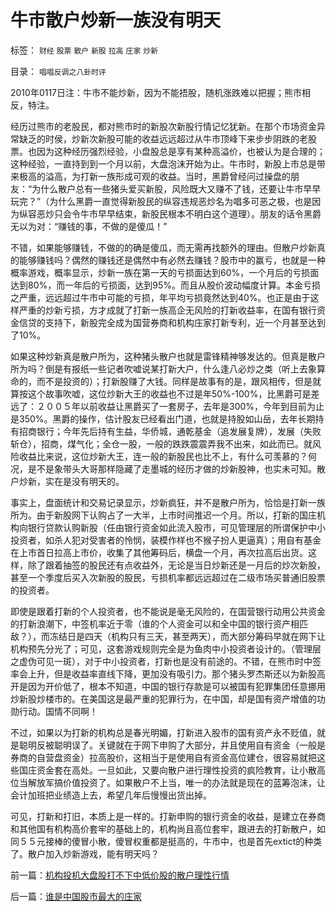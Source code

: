# 牛市散户炒新一族没有明天

标签： `财经` `股票` `散户` `新股` `拉高` `庄家` `炒新` 

目录： `唱唱反调之八卦时评`

2010年0117日注：牛市不能炒新，因为不能捂股，随机涨跌难以把握；熊市相反，特注。



经历过熊市的老股民，都对熊市时的新股次新股行情记忆犹新。在那个市场资金异常缺乏的时侯，炒新次新股可能的收益远远超过从牛市顶峰下来步步阴跌的老股票。也因为这种经历强烈经验，小盘股总是享有某种高溢价，也被认为是合理的；这种经验，一直持到到一个月以前，大盘泡沫开始为止。牛市时，新股上市总是带来极高的溢高，为打新一族形成可观的收益。当时，黑爵曾经问过操盘的朋友：“为什么散户总有一些猪头爱买新股，风险既大又赚不了钱，还要让牛市早早玩完？”（为什么黑爵一直觉得新股民的纵容违规恶炒名为唱多可恶之极，也是因为纵容恶炒只会令牛市早早结束，新股民根本不明白这个道理）。朋友的话令黑爵无以为对：“赚钱的事，不做的是傻瓜！”



不错，如果能够赚钱，不做的的确是傻瓜，而无需再找额外的理由。但散户炒新真的能够赚钱吗？偶然的赚钱还是偶然中有必然去赚钱？股市中的赢亏，也就是一种概率游戏，概率显示，炒新一族在第一天的亏损面达到60%，一个月后的亏损面达到80%，而一年后的亏损面，达到95%。而且从股价波动幅度计算。本金亏损之严重，远远超过牛市中可能的亏损，年平均亏损竟然达到40%。也正是由于这样严重的炒新亏损，方才成就了打新一族高企无风险的打新收益率，在国有银行资金信贷的支持下，新股完全成为国营券商和机构庄家打新专利，近一个月甚至达到了10%。



如果这种炒新真是散户所为，这种猪头散户也就是雷锋精神够发达的。但真是散户所为吗？倒是有报纸一些记者吹嘘说某打新大户，什么逢八必炒之类（听上去象算命的，而不是投资的）；打新股赚了大钱。同样是故事有的是，跟风相传，但是就算按这个故事吹嘘，这位炒新大王的收益也不过是年50%-100%，比黑爵可是差远了：２００５年以前收益让黑爵买了一套房子，去年是300%，今年到目前为止是350%。黑爵的操作，估计股友已经看出门道，也就是持股如山岳，去年长期持有招商银行；今年先后持有生益，华侨城，通乾基金（追发展复牌），发展（失败斩仓），招商，煤气化；全仓一股，一般的跌跌震震弄我不出来，如此而已。就风险收益比来说，这位炒新大王，连一般的新股民也比不上，有什么可羡慕的？何况，是不是象带头大哥那样隐藏了走墨城的经历才做的炒新股神，也实未可知。散户炒新，实在是没有明天的。



事实上，盘面统计和交易记录显示，炒新疯狂，并不是散户所为，恰恰是打新一族所为。由于新股网下认购占了一大半，上市时间推迟一个月。所以，打新的国庄机构向银行贷款认购新股（任由银行资金如此流入股市，可见管理层的所谓保护中小投资者，如杀人犯对受害者的怜悯，装模作样也不猴子扮人更逼真）；用自有基金在上市首日拉高上市价，收集了其他筹码后，横盘一个月，再次拉高后出货。这样，除了跟着抽签的股民还有点收益外，无论是当日炒新还是一月后的炒次新股，甚至一个季度后买入次新股的股民，亏损机率都远远超过在二级市场买普通旧股票的投资者。



即使是跟着打新的个人投资者，也不能说是毫无风险的，在国营银行动用公共资金的打新浪潮下，中签机率近于零（谁的个人资金可以和全中国的银行资产相匹敌？），而冻结日是四天（机构只有三天，甚至两天），而大部分筹码早就在网下让机构预先分光了；可见，这套游戏规则完全是为鱼肉中小投资者设计的。（管理层之虚伪可见一斑），对于中小投资者，打新也是没有前途的。不错，在熊市时中签率会上升，但是收益率直线下降，更加没有吸引力。那个猪头罗杰斯还以为新股高开是因为开价低了，根本不知道，中国的银行存款是可以被国有犯罪集团任意挪用炒新股炒楼市的。在美国这是最严重的犯罪行为，在中国，却是国有资产增值的功勋行动。国情不同啊！



不过，如果以为打新的机构总是春光明媚，打新进入股市的国有资产永不贬值，就是聪明反被聪明误了。关键就在于网下申购了大部分，并且使用自有资金（一般是券商的自营盘资金）拉高股价，这相当于是使用自有资金高位建仓，很容易就把这些国庄资金套在高处。一旦如此，又要向散户进行理性投资的疯险教育，让小散高位当解放军搞价值投资了。如果散户不上当，唯一的办法就是现在的蓝筹泡沫，让会计加班把业绩造上去，希望几年后慢慢出货出掉。



可见，打新和打旧，本质上是一样的。打新申购的银行资金的收益，是建立在券商和其他国有机构高价套牢的基础上的，机构尚且高位套牢，跟进去的打新散户，如同５５元接棒的傻冒小散，傻冒权重都是挺高的，牛市中，也是首先extict的种类了。散户加入炒新游戏，能有明天吗？

前一篇：[机构投机大盘股打不下中低价股的散户理性行情](../../../2007/8/29/机构投机大盘股打不下中低价股的散户理性行情.md)

后一篇：[谁是中国股市最大的庄家](../../../2007/8/30/谁是中国股市最大的庄家.md)